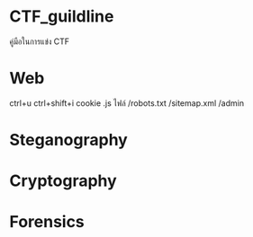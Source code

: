 # CTF_guildline
คู่มือในการแข่ง CTF

# Web
ctrl+u
ctrl+shift+i
cookie
.js ไฟล์
/robots.txt
/sitemap.xml
/admin
# Steganography
# Cryptography
# Forensics
